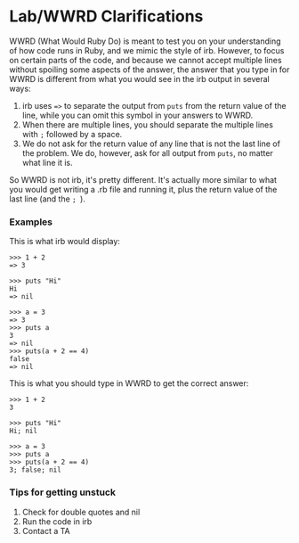 # Lab/WWRD Clarifications

WWRD (What Would Ruby Do) is meant to test you on your understanding of how code runs in Ruby, and we mimic the style of irb. However, to focus on certain parts of the code, and because we cannot accept multiple lines without spoiling some aspects of the answer, the answer that you type in for WWRD is different from what you would see in the irb output in several ways:
1. irb uses `=>` to separate the output from `puts` from the return value of the line, while you can omit this symbol in your answers to WWRD.
2. When there are multiple lines, you should separate the multiple lines with `;` followed by a space.
3. We do not ask for the return value of any line that is not the last line of the problem. We do, however, ask for all output from `puts`, no matter what line it is.

So WWRD is not irb, it's pretty different. It's actually more similar to what you would get writing a .rb file and running it, plus the return value of the last line (and the `; `).

### Examples

This is what irb would display:
```
>>> 1 + 2
=> 3

>>> puts "Hi"
Hi
=> nil

>>> a = 3
=> 3
>>> puts a
3
=> nil
>>> puts(a + 2 == 4)
false
=> nil
```
This is what you should type in WWRD to get the correct answer:
```
>>> 1 + 2
3

>>> puts "Hi"
Hi; nil

>>> a = 3
>>> puts a
>>> puts(a + 2 == 4)
3; false; nil
```

### Tips for getting unstuck
1. Check for double quotes and nil
2. Run the code in irb
3. Contact a TA
